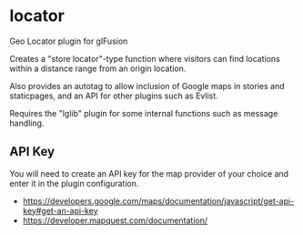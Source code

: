 # locator
Geo Locator plugin for glFusion

Creates a "store locator"-type function where visitors can find locations
within a distance range from an origin location.

Also provides an autotag to allow inclusion of Google maps in stories and staticpages,
and an API for other plugins such as Evlist.

Requires the "lglib" plugin for some internal functions such as message handling.

## API Key
You will need to create an API key for the map provider of your choice and enter it in the plugin configuration.
  * https://developers.google.com/maps/documentation/javascript/get-api-key#get-an-api-key
  * https://developer.mapquest.com/documentation/
